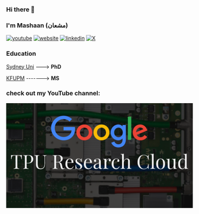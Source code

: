 ### Hi there 👋
### I'm Mashaan (مشعان)
[![youtube](https://img.shields.io/badge/YouTube-FF0000?style=for-the-badge&logo=youtube&logoColor=white)](https://youtube.com/@mashaan14)
[![website](https://img.shields.io/badge/website-000000?style=for-the-badge&logo=About.me&logoColor=white)](https://mashaan14.github.io/mashaan/)
[![linkedin](https://img.shields.io/badge/LinkedIn-0077B5?style=for-the-badge&logo=linkedin&logoColor=white)](https://linkedin.com/in/mashaan)
[![X](https://img.shields.io/badge/X-%23000000.svg?style=for-the-badge&logo=X&logoColor=white)](https://x.com/mashaan_14)

### Education
[Sydney Uni](https://www.sydney.edu.au/) ---> **PhD**

[KFUPM](http://www.kfupm.edu.sa/) -------> **MS**

### check out my YouTube channel:
[<img src="https://github.com/mashaan14/YouTube-channel/blob/main/imgs/2024_11_11_tpu_test.png" />](https://youtu.be/PwYHoiB4Fag)


<!---
<a href="https://github.com/anuraghazra/convoychat">
  <img height=200 align="center" src="https://github-readme-stats.vercel.app/api/top-langs?username=mashaan14&layout=compact&langs_count=8&card_width=320" />
</a>
<a href="https://github.com/anuraghazra/github-readme-stats">
  <img height=200 align="center" src="https://github-readme-stats.vercel.app/api?username=mashaan14&rank_icon=github" />
</a>
-->

<!---
&nbsp;

<p align="center">
  <img src="seinfeld-george.gif" />
</p>
-->

